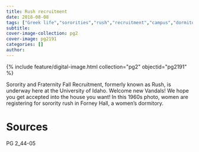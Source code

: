 ```yaml
---
title: Rush recruitment
date: 2018-08-08
tags: ["Greek life","sororities","rush","recruitment","campus","dormitories","Forney Hall"]
subtitle: 
cover-image-collection: pg2
cover-image: pg2191
categories: []
author: 
---
```


{% include feature/digital-image.html collection="pg2" objectid="pg2191" %}

Sorority and Fraternity Fall Recruitment, formerly known as Rush, is underway here at the University of Idaho. Welcome new Vandals! We hope you get accepted into the house you want! In this 1960s photo, women are registering for sorority rush in Forney Hall, a women’s dormitory.

# Sources

PG 2_44-05